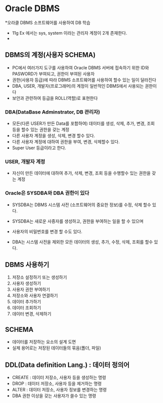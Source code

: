 # Oracle DBMS 
*오라클 DBMS 소프트웨어를 사용하여 DB 학습
* 11g Ex 에서는 sys, system 이라는 관리자 계정이 2개 존재한다.
* 
## DBMS의 계정(사용자 SCHEMA)
* PC에서 여러가지 도구를 사용하여 Oracle DBMS 서버에 접속하기 위한 ID와 PASWORD가 부여되고, 권한이 부여된 사용자
* 권한(사용자 등급)에 따라 DBMS 소프트웨어를 사용하여 할수 있는 일이 달라진다
* DBA, USER, 개발자(프로그래머)의 계정이 일반적인 DBMS에서 사용되는 권한이다
* 보안과 관련하여 등급을 ROLL(역할)로 표현한다

### DBA(DataBase Adminstrator, DB 관리자)
* 모든(다른 USER가 만든 Data를 포함하여) 데이터를 생성, 삭제, 추가, 변경, 조회 등을 할수 있는 권한을 갖는 계정
* 다른 사용자 계정을 생성, 삭제, 변경 할수 있다.
* 다른 사용자 계정에 대하여 권한을 부여, 변경, 삭제할수 있다.
* Super User 등급이라고 한다.

### USER, 개발자 계정
* 자신이 만든 데이터에 대하여 추가, 삭제, 변경, 조회 등을 수행할수 있는 권한을 갖는 계정

### Oracle은 SYSDBA와 DBA 권한이 있다
* SYSDBA는 DBMS 시스템 사전 (소프트웨어의 중요한 정보)를 수정, 삭제 할수 있다.
* SYSDBA는 새로운 사죵자를 생성하고, 권한을 부여하는 일을 할 수 있으며
* 사용자의 비밀번호를 변경 할 수도 있다.

* DBA는 시스템 사전을 제외한 모든 데이터의 생성, 추가, 수정, 삭제, 조회를 할수 있다.

## DBMS 사용하기
1. 저장소 설정하기 또는 생성하기
2. 사용자 생성하기 
3. 사용자 권한 부여하기
4. 저장소와 사용자 연결하기
5. 데이터 추가하기
6. 데이터 조회하기
7. 데이터 변경, 삭제하기

## SCHEMA
* 데이터를 저장하는 요소의 설계 도면
* 실제 용어로는 저장된 데이터들의 묶음(폴더, 파일)


## DDL(Data definition Lang.) : 데이터 정의어
* CREATE : 데이터 저장소, 사용자 등을 생성하는 명령
* DROP : 데이터 저장소, 사용자 등을 제거하는 명령
* ALTER : 데이터 저장소, 사용자 정보를 변경하는 명령
* DBA 권한 이상을 갖는 사용자가 쓸수 있는 명령
